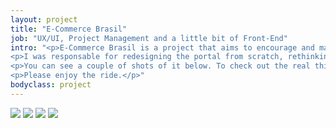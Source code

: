 ```yaml
---
layout: project
title: "E-Commerce Brasil"
job: "UX/UI, Project Management and a little bit of Front-End"
intro: "<p>E-Commerce Brasil is a project that aims to encourage and make the e-commerce market even bigger than it already is. The project has successfully capacitated thousands of professionals through courses, webinars, articles, and many many events, both free and paid through the year. The biggest one, Fórum E-Commerce Brasil was crowned the biggest e-commerce gathering in the world in 2017.</p>
<p>I was responsable for redesigning the portal from scratch, rethinking many user flows and interactions to make the website more user-friendly, both to the readers as well to the writers. Designing a project with so much content was a big challenge, but the results were amazing.</p>
<p>You can see a couple of shots of it below. To check out the real thing, just <a href='https://www.ecommercebrasil.com.br' target='_blank'>click here.</p>
<p>Please enjoy the ride.</p>"
bodyclass: project
---
```


<img class="reveal" src="/assets/img/projects/{{ page.slug }}-1.jpg">
<img class="reveal" src="/assets/img/projects/{{ page.slug }}-2.jpg">
<img class="reveal" src="/assets/img/projects/{{ page.slug }}-3.jpg">
<img class="reveal" src="/assets/img/projects/{{ page.slug }}-4.jpg">
